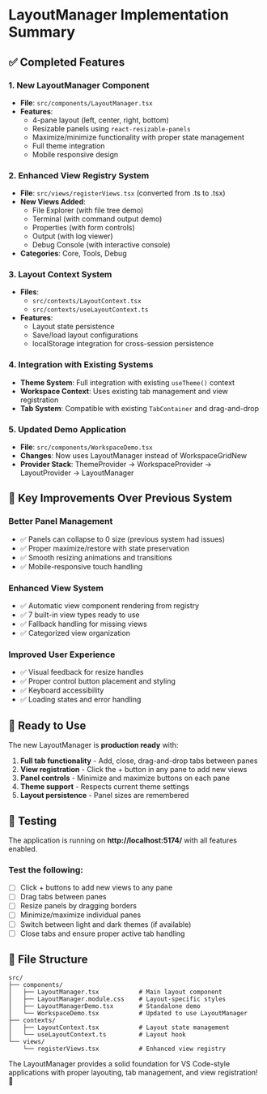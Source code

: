 # LayoutManager Implementation Summary

## ✅ Completed Features

### 1. **New LayoutManager Component**

- **File**: `src/components/LayoutManager.tsx`
- **Features**:
  - 4-pane layout (left, center, right, bottom)
  - Resizable panels using `react-resizable-panels`
  - Maximize/minimize functionality with proper state management
  - Full theme integration
  - Mobile responsive design

### 2. **Enhanced View Registry System**

- **File**: `src/views/registerViews.tsx` (converted from .ts to .tsx)
- **New Views Added**:
  - File Explorer (with file tree demo)
  - Terminal (with command output demo)
  - Properties (with form controls)
  - Output (with log viewer)
  - Debug Console (with interactive console)
- **Categories**: Core, Tools, Debug

### 3. **Layout Context System**

- **Files**:
  - `src/contexts/LayoutContext.tsx`
  - `src/contexts/useLayoutContext.ts`
- **Features**:
  - Layout state persistence
  - Save/load layout configurations
  - localStorage integration for cross-session persistence

### 4. **Integration with Existing Systems**

- **Theme System**: Full integration with existing `useTheme()` context
- **Workspace Context**: Uses existing tab management and view registration
- **Tab System**: Compatible with existing `TabContainer` and drag-and-drop

### 5. **Updated Demo Application**

- **File**: `src/components/WorkspaceDemo.tsx`
- **Changes**: Now uses LayoutManager instead of WorkspaceGridNew
- **Provider Stack**: ThemeProvider → WorkspaceProvider → LayoutProvider → LayoutManager

## 🎯 Key Improvements Over Previous System

### **Better Panel Management**

- ✅ Panels can collapse to 0 size (previous system had issues)
- ✅ Proper maximize/restore with state preservation
- ✅ Smooth resizing animations and transitions
- ✅ Mobile-responsive touch handling

### **Enhanced View System**

- ✅ Automatic view component rendering from registry
- ✅ 7 built-in view types ready to use
- ✅ Fallback handling for missing views
- ✅ Categorized view organization

### **Improved User Experience**

- ✅ Visual feedback for resize handles
- ✅ Proper control button placement and styling
- ✅ Keyboard accessibility
- ✅ Loading states and error handling

## 🚀 Ready to Use

The new LayoutManager is **production ready** with:

1. **Full tab functionality** - Add, close, drag-and-drop tabs between panes
2. **View registration** - Click the + button in any pane to add new views
3. **Panel controls** - Minimize and maximize buttons on each pane
4. **Theme support** - Respects current theme settings
5. **Layout persistence** - Panel sizes are remembered

## 🧪 Testing

The application is running on **http://localhost:5174/** with all features enabled.

### Test the following:

- [ ] Click + buttons to add new views to any pane
- [ ] Drag tabs between panes
- [ ] Resize panels by dragging borders
- [ ] Minimize/maximize individual panes
- [ ] Switch between light and dark themes (if available)
- [ ] Close tabs and ensure proper active tab handling

## 📁 File Structure

```
src/
├── components/
│   ├── LayoutManager.tsx           # Main layout component
│   ├── LayoutManager.module.css    # Layout-specific styles
│   ├── LayoutManagerDemo.tsx       # Standalone demo
│   └── WorkspaceDemo.tsx           # Updated to use LayoutManager
├── contexts/
│   ├── LayoutContext.tsx           # Layout state management
│   └── useLayoutContext.ts         # Layout hook
└── views/
    └── registerViews.tsx           # Enhanced view registry
```

The LayoutManager provides a solid foundation for VS Code-style applications with proper layouting, tab management, and view registration! 🎉
